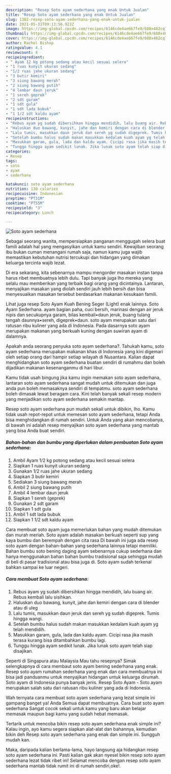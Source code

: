 ```yaml
---
description: "Resep Soto ayam sederhana yang enak Untuk Jualan"
title: "Resep Soto ayam sederhana yang enak Untuk Jualan"
slug: 1302-resep-soto-ayam-sederhana-yang-enak-untuk-jualan
date: 2021-05-31T09:13:56.922Z
image: https://img-global.cpcdn.com/recipes/6146cde4ae667fe9/680x482cq70/soto-ayam-sederhana-foto-resep-utama.jpg
thumbnail: https://img-global.cpcdn.com/recipes/6146cde4ae667fe9/680x482cq70/soto-ayam-sederhana-foto-resep-utama.jpg
cover: https://img-global.cpcdn.com/recipes/6146cde4ae667fe9/680x482cq70/soto-ayam-sederhana-foto-resep-utama.jpg
author: Rachel Bishop
ratingvalue: 4.1
reviewcount: 4
recipeingredient:
- " Ayam 12 kg potong sedang atau kecil sesuai selera"
- "1 ruas kunyit ukuran sedang"
- "1/2 ruas jahe ukuran sedang"
- "3 butir kemiri"
- "3 siung bawang merah"
- "2 siung bawang putih"
- "4 lembar daun jeruk"
- "1 sereh geprek"
- "2 sdt garam"
- "1 sdt gula"
- "1 sdt lada bubuk"
- "1 1/2 sdt kaldu ayam"
recipeinstructions:
- "Rebus ayam yg sudah dibersihkan hingga mendidih, lalu buang air. Rebus kembali lalu sisihkan."
- "Haluskan duo bawang, kunyit, jahe dan kemiri dengan cara di blender atau di uleg"
- "Lalu tumis, masukkan daun jeruk dan sereh yg sudah digeprek. Tumis hingga wangi."
- "Setelah bumbu halus sudah makan masukkan kedalam kuah ayam yg telah mendidih."
- "Masukkan garam, gula, lada dan kaldu ayam. Cicipi rasa jika masih terasa kurang bisa ditambahkan bumbu lagi."
- "Tunggu hingga ayam sedikit lunak. Jika lunak soto ayam telah siap disajikan."
categories:
- Resep
tags:
- soto
- ayam
- sederhana

katakunci: soto ayam sederhana 
nutrition: 130 calories
recipecuisine: Indonesian
preptime: "PT31M"
cooktime: "PT55M"
recipeyield: "3"
recipecategory: Lunch

---
```



![Soto ayam sederhana](https://img-global.cpcdn.com/recipes/6146cde4ae667fe9/680x482cq70/soto-ayam-sederhana-foto-resep-utama.jpg)

Sebagai seorang wanita, mempersiapkan panganan menggugah selera buat famili adalah hal yang mengasyikan untuk kamu sendiri. Kewajiban seorang ibu bukan cuman menangani rumah saja, namun kamu juga wajib memastikan kebutuhan nutrisi tercukupi dan hidangan yang dimakan keluarga tercinta wajib lezat.

Di era  sekarang, kita sebenarnya mampu mengorder masakan instan tanpa harus ribet membuatnya lebih dulu. Tapi banyak juga lho mereka yang selalu mau memberikan yang terbaik bagi orang yang dicintainya. Lantaran, menyajikan masakan yang diolah sendiri jauh lebih bersih dan bisa menyesuaikan masakan tersebut berdasarkan makanan kesukaan famili. 

Lihat juga resep Soto Ayam Kuah Bening Seger (Light) enak lainnya. Soto Ayam Sederhana. ayam bagian paha, cuci bersih, marinasi dengan air jeruk nipis dan secukupnya garam, bilas kembali•daun jeruk, buang tulang tengah daunnya•sereh, digeprek•daun. soto ayam merupakan satu dari ratusan ribu kuliner yang ada di Indonesia. Pada dasarnya soto ayam merupakan makanan yang berkuah kuning dengan suwiran ayam di dalamnya.

Apakah anda seorang penyuka soto ayam sederhana?. Tahukah kamu, soto ayam sederhana merupakan makanan khas di Indonesia yang kini digemari oleh setiap orang dari hampir setiap wilayah di Nusantara. Kalian dapat menghidangkan soto ayam sederhana buatan sendiri di rumahmu dan boleh dijadikan makanan kesenanganmu di hari libur.

Kamu tidak usah bingung jika kamu ingin memakan soto ayam sederhana, lantaran soto ayam sederhana sangat mudah untuk ditemukan dan juga anda pun boleh memasaknya sendiri di tempatmu. soto ayam sederhana boleh dimasak lewat beragam cara. Kini telah banyak sekali resep modern yang menjadikan soto ayam sederhana semakin mantap.

Resep soto ayam sederhana pun mudah sekali untuk dibikin, lho. Kamu tidak usah repot-repot untuk memesan soto ayam sederhana, tetapi Anda bisa menghidangkan di rumah sendiri. Untuk Anda yang akan mencobanya, di bawah ini adalah resep menyajikan soto ayam sederhana yang mantab yang bisa Anda buat sendiri.

<!--inarticleads1-->

##### Bahan-bahan dan bumbu yang diperlukan dalam pembuatan Soto ayam sederhana:

1. Ambil  Ayam 1/2 kg potong sedang atau kecil sesuai selera
1. Siapkan 1 ruas kunyit ukuran sedang
1. Gunakan 1/2 ruas jahe ukuran sedang
1. Siapkan 3 butir kemiri
1. Sediakan 3 siung bawang merah
1. Ambil 2 siung bawang putih
1. Ambil 4 lembar daun jeruk
1. Siapkan 1 sereh (geprek)
1. Gunakan 2 sdt garam
1. Siapkan 1 sdt gula
1. Ambil 1 sdt lada bubuk
1. Siapkan 1 1/2 sdt kaldu ayam


Cara membuat soto ayam juga memerlukan bahan yang mudah ditemukan dan murah meriah. Soto ayam adalah masakan berkuah seperti sup yang kaya bumbu dan berempah dengan cita rasa Di bawah ini juga ada resep soto ayam dengan bahan-bahan yang sederhana lainnya tetapi memiliki. Bahan bumbu soto bening daging ayam sebenarnya cukup sederhana dan hanya menggunakan bahan bahan bumbu tradisional saja sehingga mudah di beli di pasar tradisional atau bisa juga di. Soto ayam sudah terkenal bahkan sampai ke luar negeri. 

<!--inarticleads2-->

##### Cara membuat Soto ayam sederhana:

1. Rebus ayam yg sudah dibersihkan hingga mendidih, lalu buang air. Rebus kembali lalu sisihkan.
1. Haluskan duo bawang, kunyit, jahe dan kemiri dengan cara di blender atau di uleg
1. Lalu tumis, masukkan daun jeruk dan sereh yg sudah digeprek. Tumis hingga wangi.
1. Setelah bumbu halus sudah makan masukkan kedalam kuah ayam yg telah mendidih.
1. Masukkan garam, gula, lada dan kaldu ayam. Cicipi rasa jika masih terasa kurang bisa ditambahkan bumbu lagi.
1. Tunggu hingga ayam sedikit lunak. Jika lunak soto ayam telah siap disajikan.


Seperti di Singapura atau Malaysia Mau tahu resepnya? Simak selengkapnya di cara membaut soto ayam bening sederhana yang enak. Resep soto ayam rumahan sederhana yang enak dan cara membuatnya ini bisa jadi panduanmu untuk menyajikan hidangan untuk keluarga dirumah. Soto ayam di Indonesia punya banyak jenis. Resep Soto Ayam - Soto ayam merupakan salah satu dari ratusan ribu kuliner yang ada di Indonesia. 

Wah ternyata cara membuat soto ayam sederhana yang lezat simple ini gampang banget ya! Anda Semua dapat membuatnya. Cara buat soto ayam sederhana Sangat cocok sekali untuk kamu yang baru akan belajar memasak maupun bagi kamu yang sudah hebat memasak.

Tertarik untuk mencoba bikin resep soto ayam sederhana enak simple ini? Kalau ingin, ayo kamu segera siapkan alat-alat dan bahannya, kemudian bikin deh Resep soto ayam sederhana yang enak dan simple ini. Sungguh mudah kan. 

Maka, daripada kalian berlama-lama, hayo langsung aja hidangkan resep soto ayam sederhana ini. Pasti kalian gak akan nyesel bikin resep soto ayam sederhana lezat tidak ribet ini! Selamat mencoba dengan resep soto ayam sederhana mantab tidak rumit ini di rumah sendiri,oke!.

